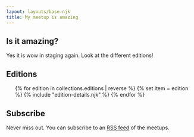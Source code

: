 ```yaml
---
layout: layouts/base.njk
title: My meetup is amazing
---
```



## Is it amazing?

Yes it is wow in staging again. Look at the different editions!


## Editions
<ul>
{% for edition in collections.editions | reverse %}
{% set item = edition %}
{% include "edition-details.njk" %}
{% endfor %}
</ul>


## Subscribe

Never miss out. You can subscribe to an [RSS feed](/feed.xml) of the meetups.

